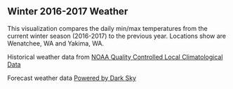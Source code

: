 ## Winter 2016-2017 Weather

This visualization compares the daily min/max temperatures from the current winter season (2016-2017) to the previous year.  Locations show are Wenatchee, WA and Yakima, WA.

Historical weather data from [NOAA Quality Controlled Local Climatological Data](https://www.ncdc.noaa.gov/data-access/land-based-station-data/land-based-datasets/quality-controlled-local-climatological-data-qclcd)

Forecast weather data [Powered by Dark Sky](https://darksky.net/)

